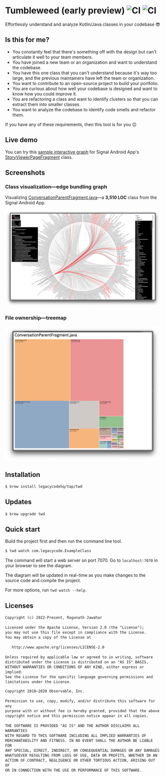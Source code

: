 # Tumbleweed (early preview) ![CI](https://github.com/legacycodehq/tumbleweed/actions/workflows/jvm-tests.yml/badge.svg) ![CI](https://github.com/legacycodehq/tumbleweed/actions/workflows/js-tests.yml/badge.svg)

Effortlessly understand and analyze Kotlin/Java classes in your codebase 😎

## Is this for me?

- You constantly feel that there's something off with the design but can't articulate it well to your team members.
- You have joined a new team or an organization and want to understand the codebase.
- You have this one class that you can't understand because it's way too large, and the previous maintainers have
  left the team or organization.
- You want to contribute to an open-source project to build your portfolio.
- You are curious about how well your codebase is designed and want to know how you could improve it.
- You are refactoring a class and want to identify clusters so that you can extract them into smaller classes.
- You want to analyze the codebase to identify code smells and refactor them.

If you have any of these requirements, then this tool is for you 😉

## Live demo

You can try this [sample interactive graph](https://legacycodehq.github.io/) for Signal Android
App's [StoryViewerPageFragment](https://github.com/signalapp/Signal-Android/blob/ff8f9ca81ae6a25e1e946612c817206b9410d9a1/app/src/main/java/org/thoughtcrime/securesms/stories/viewer/page/StoryViewerPageFragment.kt)
class.

## Screenshots

### Class visualization—edge bundling graph

Visualizing [ConversationParentFragment.java](https://github.com/signalapp/Signal-Android/blob/ff8f9ca81ae6a25e1e946612c817206b9410d9a1/app/src/main/java/org/thoughtcrime/securesms/conversation/ConversationParentFragment.java)—a **3,510 LOC** class from the Signal Android App.

![Edge bundling graph](docs/screenshot.png)

### File ownership—treemap

![Treemap](docs/ownership.png)

## Installation

```bash
$ brew install legacycodehq/tap/twd
```

## Updates

```bash
$ brew upgrade twd
```

## Quick start

Build the project first and then run the command line tool.

```bash
$ twd watch com.legacycode.ExampleClass
```

The command will start a web server on port 7070. Go to `localhost:7070` in your browser to see the diagram.

The diagram will be updated in real-time as you make changes to the source code and compile the project.

For more options, run `twd watch --help`.

## Licenses

```
Copyright (c) 2022-Present, Ragunath Jawahar

Licensed under the Apache License, Version 2.0 (the "License");
you may not use this file except in compliance with the License.
You may obtain a copy of the License at

   http://www.apache.org/licenses/LICENSE-2.0

Unless required by applicable law or agreed to in writing, software
distributed under the License is distributed on an "AS IS" BASIS,
WITHOUT WARRANTIES OR CONDITIONS OF ANY KIND, either express or implied.
See the License for the specific language governing permissions and
limitations under the License.
```

```
Copyright 2018–2020 Observable, Inc.

Permission to use, copy, modify, and/or distribute this software for any
purpose with or without fee is hereby granted, provided that the above
copyright notice and this permission notice appear in all copies.

THE SOFTWARE IS PROVIDED "AS IS" AND THE AUTHOR DISCLAIMS ALL WARRANTIES
WITH REGARD TO THIS SOFTWARE INCLUDING ALL IMPLIED WARRANTIES OF
MERCHANTABILITY AND FITNESS. IN NO EVENT SHALL THE AUTHOR BE LIABLE FOR
ANY SPECIAL, DIRECT, INDIRECT, OR CONSEQUENTIAL DAMAGES OR ANY DAMAGES
WHATSOEVER RESULTING FROM LOSS OF USE, DATA OR PROFITS, WHETHER IN AN
ACTION OF CONTRACT, NEGLIGENCE OR OTHER TORTIOUS ACTION, ARISING OUT OF
OR IN CONNECTION WITH THE USE OR PERFORMANCE OF THIS SOFTWARE.
```
